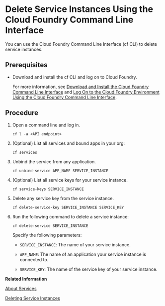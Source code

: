 <!-- loio302f2a33833a45a98ac531cc328d14e8 -->

# Delete Service Instances Using the Cloud Foundry Command Line Interface

You can use the Cloud Foundry Command Line Interface \(cf CLI\) to delete service instances.



<a name="loio302f2a33833a45a98ac531cc328d14e8__prereq_mts_jwl_qbb"/>

## Prerequisites

-   Download and install the cf CLI and log on to Cloud Foundry.

    For more information, see [Download and Install the Cloud Foundry Command Line Interface](../50-administration-and-ops/download-and-install-the-cloud-foundry-command-line-interface-4ef907a.md) and [Log On to the Cloud Foundry Environment Using the Cloud Foundry Command Line Interface](../50-administration-and-ops/log-on-to-the-cloud-foundry-environment-using-the-cloud-foundry-command-line-interface-7a37d66.md).




## Procedure

1.  Open a command line and log in.

    ```
    cf l -a <API endpoint>
    ```

2.  \(Optional\) List all services and bound apps in your org:

    ```
    cf services
    ```

3.  Unbind the service from any application.

    ```
    cf unbind-service APP_NAME SERVICE_INSTANCE
    ```

4.  \(Optional\) List all service keys for your service instance.

    ```
    cf service-keys SERVICE_INSTANCE
    ```

5.  Delete any service key from the service instance.

    ```
    cf delete-service-key SERVICE_INSTANCE SERVICE_KEY
    ```

6.  Run the following command to delete a service instance:

    ```
    cf delete-service SERVICE_INSTANCE
    ```

    Specify the following parameters:

    -   `SERVICE_INSTANCE`: The name of your service instance.

    -   `APP_NAME`: The name of an application your service instance is connected to.

    -   `SERVICE_KEY`: The name of the service key of your service instance.



**Related Information**  


[About Services](about-services-d1d0fc8.md "In the Cloud Foundry environment, you usually enable services by creating a service instance using either the SAP BTP cockpit or the Cloud Foundry command line interface (cf CLI), and binding that instance to your application.")

[Deleting Service Instances](deleting-service-instances-aa0d25a.md "Use the SAP BTP cockpit or the Cloud Foundry Command Line Interface to delete service instances:")

